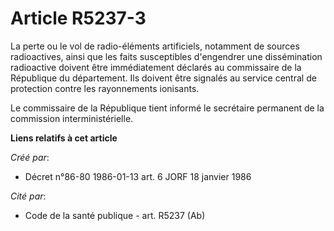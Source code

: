 # Article R5237-3

La perte ou le vol de radio-éléments artificiels, notamment de sources radioactives, ainsi que les faits susceptibles
d'engendrer une dissémination radioactive doivent être immédiatement déclarés au commissaire de la République du département.
Ils doivent être signalés au service central de protection contre les rayonnements ionisants.

Le commissaire de la République tient informé le secrétaire permanent de la commission interministérielle.

**Liens relatifs à cet article**

_Créé par_:

  - Décret n°86-80 1986-01-13 art. 6 JORF 18 janvier 1986

_Cité par_:

  - Code de la santé publique - art. R5237 (Ab)
